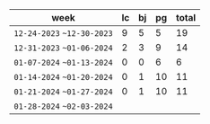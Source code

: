 | week | lc | bj | pg    | total |
| --------------------------- | -- | -- | -- | ----- |
| `12-24-2023` `~12-30-2023`  | 9    | 5    | 5    | 19         |
| `12-31-2023` `~01-06-2024`  | 2    | 3    | 9    | 14         |
| `01-07-2024` `~01-13-2024`  | 0    | 0    | 6    | 6          |
| `01-14-2024`  `~01-20-2024` | 0    | 1    | 10   | 11         |
| `01-21-2024` `~01-27-2024`  | 0    | 1    | 10   | 11         |
| `01-28-2024` `~02-03-2024`  |      |      |      |            |
